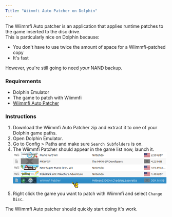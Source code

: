 ```yaml
---
Title: "Wiimmfi Auto Patcher on Dolphin"
---
```


The Wiimmfi Auto patcher is an application that applies runtime patches to the game inserted to the disc drive. <br>
This is particularly nice on Dolphin because:
- You don't have to use twice the amount of space for a Wiimmfi-patched copy
- It's fast

However, you're still going to need _your_ NAND backup.

### Requirements
* Dolphin Emulator
* The game to patch with Wiimmfi
* [Wiimmfi Auto Patcher](https://oscwii.org/library/app/wiimmfipatcher)

### Instructions

1. Download the Wiimmfi Auto Patcher zip and extract it to one of your Dolphin game paths.
1. Open Dolphin Emulator.
1. Go to Config > Paths and make sure `Search Subfolders` is on.
1. The Wiimmfi Patcher should appear in the game list now, launch it.
![Wiimmfi patcher](/res/image/dolphin-wiimmfi-patcher-entry.png)
1. Right click the game you want to patch with Wiimmfi and select `Change Disc`.

The Wiimmfi Auto patcher should quickly start doing it's work.
